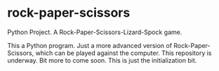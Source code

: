 # rock-paper-scissors
Python Project. A Rock-Paper-Scissors-Lizard-Spock game.

This a Python program. Just a more advanced version of Rock-Paper-Scissors, which can be played against the computer.
This repository is underway. Bit more to come soon. This is just the initialization bit.
